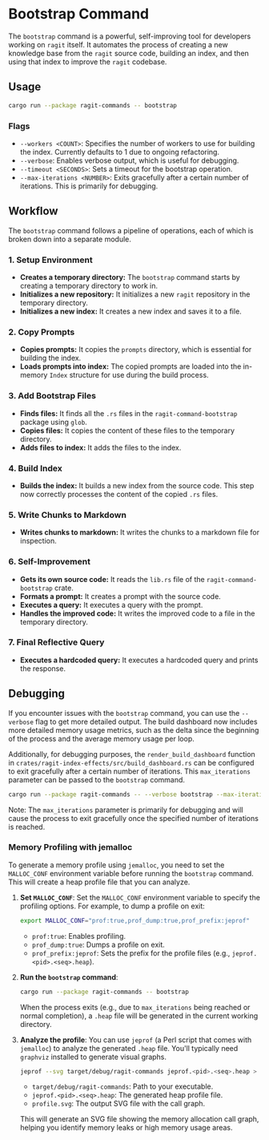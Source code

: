 # Bootstrap Command

The `bootstrap` command is a powerful, self-improving tool for developers working on `ragit` itself. It automates the process of creating a new knowledge base from the `ragit` source code, building an index, and then using that index to improve the `ragit` codebase.

## Usage

```bash
cargo run --package ragit-commands -- bootstrap
```

### Flags

*   `--workers <COUNT>`: Specifies the number of workers to use for building the index. Currently defaults to 1 due to ongoing refactoring.
*   `--verbose`: Enables verbose output, which is useful for debugging.
*   `--timeout <SECONDS>`: Sets a timeout for the bootstrap operation.
*   `--max-iterations <NUMBER>`:  Exits gracefully after a certain number of iterations. This is primarily for debugging.

## Workflow

The `bootstrap` command follows a pipeline of operations, each of which is broken down into a separate module.

### 1. Setup Environment

*   **Creates a temporary directory:** The `bootstrap` command starts by creating a temporary directory to work in.
*   **Initializes a new repository:** It initializes a new `ragit` repository in the temporary directory.
*   **Initializes a new index:** It creates a new index and saves it to a file.

### 2. Copy Prompts

*   **Copies prompts:** It copies the `prompts` directory, which is essential for building the index.
*   **Loads prompts into index:** The copied prompts are loaded into the in-memory `Index` structure for use during the build process.

### 3. Add Bootstrap Files

*   **Finds files:** It finds all the `.rs` files in the `ragit-command-bootstrap` package using `glob`.
*   **Copies files:** It copies the content of these files to the temporary directory.
*   **Adds files to index:** It adds the files to the index.

### 4. Build Index

*   **Builds the index:** It builds a new index from the source code. This step now correctly processes the content of the copied `.rs` files.

### 5. Write Chunks to Markdown

*   **Writes chunks to markdown:** It writes the chunks to a markdown file for inspection.

### 6. Self-Improvement

*   **Gets its own source code:** It reads the `lib.rs` file of the `ragit-command-bootstrap` crate.
*   **Formats a prompt:** It creates a prompt with the source code.
*   **Executes a query:** It executes a query with the prompt.
*   **Handles the improved code:** It writes the improved code to a file in the temporary directory.

### 7. Final Reflective Query

*   **Executes a hardcoded query:** It executes a hardcoded query and prints the response.

## Debugging

If you encounter issues with the `bootstrap` command, you can use the `--verbose` flag to get more detailed output. The build dashboard now includes more detailed memory usage metrics, such as the delta since the beginning of the process and the average memory usage per loop.

Additionally, for debugging purposes, the `render_build_dashboard` function in `crates/ragit-index-effects/src/build_dashboard.rs` can be configured to exit gracefully after a certain number of iterations. This `max_iterations` parameter can be passed to the `bootstrap` command.

```sh
cargo run --package ragit-commands -- --verbose bootstrap --max-iterations <NUMBER>
```

Note: The `max_iterations` parameter is primarily for debugging and will cause the process to exit gracefully once the specified number of iterations is reached.

### Memory Profiling with jemalloc

To generate a memory profile using `jemalloc`, you need to set the `MALLOC_CONF` environment variable before running the `bootstrap` command. This will create a heap profile file that you can analyze.

1.  **Set `MALLOC_CONF`**:
    Set the `MALLOC_CONF` environment variable to specify the profiling options. For example, to dump a profile on exit:

    ```bash
    export MALLOC_CONF="prof:true,prof_dump:true,prof_prefix:jeprof"
    ```

    *   `prof:true`: Enables profiling.
    *   `prof_dump:true`: Dumps a profile on exit.
    *   `prof_prefix:jeprof`: Sets the prefix for the profile files (e.g., `jeprof.<pid>.<seq>.heap`).

2.  **Run the `bootstrap` command**:

    ```bash
    cargo run --package ragit-commands -- bootstrap
    ```

    When the process exits (e.g., due to `max_iterations` being reached or normal completion), a `.heap` file will be generated in the current working directory.

3.  **Analyze the profile**:
    You can use `jeprof` (a Perl script that comes with `jemalloc`) to analyze the generated `.heap` file. You'll typically need `graphviz` installed to generate visual graphs.

    ```bash
    jeprof --svg target/debug/ragit-commands jeprof.<pid>.<seq>.heap > profile.svg
    ```

    *   `target/debug/ragit-commands`: Path to your executable.
    *   `jeprof.<pid>.<seq>.heap`: The generated heap profile file.
    *   `profile.svg`: The output SVG file with the call graph.

    This will generate an SVG file showing the memory allocation call graph, helping you identify memory leaks or high memory usage areas.
